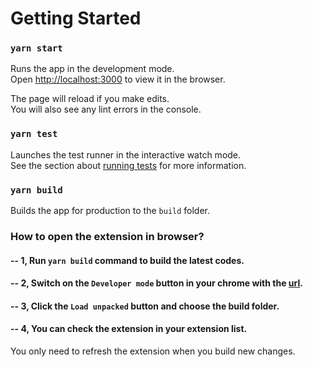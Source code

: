 # Getting Started

### `yarn start`

Runs the app in the development mode.\
Open [http://localhost:3000](http://localhost:3000) to view it in the browser.

The page will reload if you make edits.\
You will also see any lint errors in the console.

### `yarn test`

Launches the test runner in the interactive watch mode.\
See the section about [running tests](https://facebook.github.io/create-react-app/docs/running-tests) for more information.

### `yarn build`

Builds the app for production to the `build` folder.

### How to open the extension in browser?

#### -- 1, Run `yarn build` command to build the latest codes.
#### -- 2, Switch on the `Developer mode` button in your chrome with the [url](chrome://extensions/).
#### -- 3, Click the `Load unpacked` button and choose the build folder.
#### -- 4, You can check the extension in your extension list.

You only need to refresh the extension when you build new changes.
